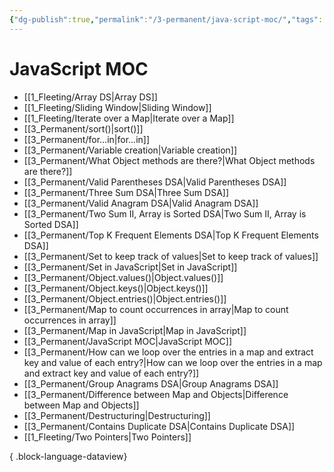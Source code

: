 ```yaml
---
{"dg-publish":true,"permalink":"/3-permanent/java-script-moc/","tags":["code/javascript","type/permanent"],"created":"2023-07-24T16:19:13.361-05:00","updated":"2023-09-05T14:34:04.520-05:00"}
---
```


# JavaScript MOC
- [[1_Fleeting/Array DS\|Array DS]]
- [[1_Fleeting/Sliding Window\|Sliding Window]]
- [[1_Fleeting/Iterate over a Map\|Iterate over a Map]]
- [[3_Permanent/sort()\|sort()]]
- [[3_Permanent/for...in\|for...in]]
- [[3_Permanent/Variable creation\|Variable creation]]
- [[3_Permanent/What Object methods are there?\|What Object methods are there?]]
- [[3_Permanent/Valid Parentheses DSA\|Valid Parentheses DSA]]
- [[3_Permanent/Three Sum DSA\|Three Sum DSA]]
- [[3_Permanent/Valid Anagram DSA\|Valid Anagram DSA]]
- [[3_Permanent/Two Sum II, Array is Sorted DSA\|Two Sum II, Array is Sorted DSA]]
- [[3_Permanent/Top K Frequent Elements DSA\|Top K Frequent Elements DSA]]
- [[3_Permanent/Set to keep track of values\|Set to keep track of values]]
- [[3_Permanent/Set in JavaScript\|Set in JavaScript]]
- [[3_Permanent/Object.values()\|Object.values()]]
- [[3_Permanent/Object.keys()\|Object.keys()]]
- [[3_Permanent/Object.entries()\|Object.entries()]]
- [[3_Permanent/Map to count occurrences in array\|Map to count occurrences in array]]
- [[3_Permanent/Map in JavaScript\|Map in JavaScript]]
- [[3_Permanent/JavaScript MOC\|JavaScript MOC]]
- [[3_Permanent/How can we loop over the entries in a map and extract key and value of each entry?\|How can we loop over the entries in a map and extract key and value of each entry?]]
- [[3_Permanent/Group Anagrams DSA\|Group Anagrams DSA]]
- [[3_Permanent/Difference between Map and Objects\|Difference between Map and Objects]]
- [[3_Permanent/Destructuring\|Destructuring]]
- [[3_Permanent/Contains Duplicate DSA\|Contains Duplicate DSA]]
- [[1_Fleeting/Two Pointers\|Two Pointers]]

{ .block-language-dataview}